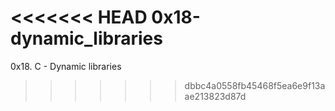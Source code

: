 <<<<<<< HEAD
0x18-dynamic_libraries
=======
0x18. C - Dynamic libraries


>>>>>>> dbbc4a0558fb45468f5ea6e9f13aae213823d87d
